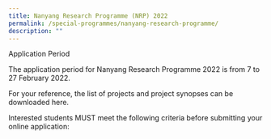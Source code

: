 ```yaml
---
title: Nanyang Research Programme (NRP) 2022
permalink: /special-programmes/nanyang-research-programme/
description: ""
---
```

Application Period

The application period for Nanyang Research Programme 2022 is from 7 to 27 February 2022.

For your reference, the list of projects and project synopses can be downloaded here.

Interested students MUST meet the following criteria before submitting your online application: